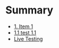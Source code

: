 # Summary

* [1. Item 1](README.md)
* [1.1 test 1.1](editors.md)
* [Live Testing](device-setup.md)

